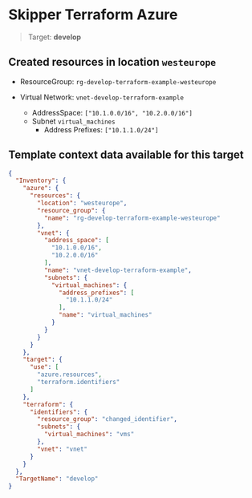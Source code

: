 # Skipper Terraform Azure
> Target: **develop**

## Created resources in location `westeurope`

- ResourceGroup: `rg-develop-terraform-example-westeurope`

- Virtual Network: `vnet-develop-terraform-example`
  - AddressSpace: `["10.1.0.0/16", "10.2.0.0/16"]`
  - Subnet `virtual_machines`
    - Address Prefixes: `["10.1.1.0/24"]`


## Template context data available for this target
```json
{
  "Inventory": {
    "azure": {
      "resources": {
        "location": "westeurope",
        "resource_group": {
          "name": "rg-develop-terraform-example-westeurope"
        },
        "vnet": {
          "address_space": [
            "10.1.0.0/16",
            "10.2.0.0/16"
          ],
          "name": "vnet-develop-terraform-example",
          "subnets": {
            "virtual_machines": {
              "address_prefixes": [
                "10.1.1.0/24"
              ],
              "name": "virtual_machines"
            }
          }
        }
      }
    },
    "target": {
      "use": [
        "azure.resources",
        "terraform.identifiers"
      ]
    },
    "terraform": {
      "identifiers": {
        "resource_group": "changed_identifier",
        "subnets": {
          "virtual_machines": "vms"
        },
        "vnet": "vnet"
      }
    }
  },
  "TargetName": "develop"
}
```
